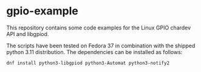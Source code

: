 # gpio-example

This repository contains some code examples for the Linux GPIO chardev API and libgpiod.

The scripts have been tested on Fedora 37 in combination with the shipped python 3.11 distribution. The dependencies can be installed as follows:

```bash
dnf install python3-libgpiod python3-Automat python3-notify2
```
